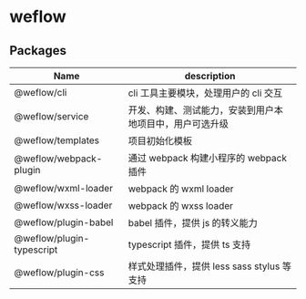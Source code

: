 # weflow

## Packages

|Name|description|
|-|-|
|@weflow/cli|cli 工具主要模块，处理用户的 cli 交互|
|@weflow/service|开发、构建、测试能力，安装到用户本地项目中，用户可选升级|
|@weflow/templates|项目初始化模板|
|@weflow/webpack-plugin|通过 webpack 构建小程序的 webpack 插件|
|@weflow/wxml-loader|webpack 的 wxml loader|
|@weflow/wxss-loader|webpack 的 wxss loader|
|@weflow/plugin-babel|babel 插件，提供 js 的转义能力|
|@weflow/plugin-typescript|typescript 插件，提供 ts 支持|
|@weflow/plugin-css|样式处理插件，提供 less sass stylus 等支持|
